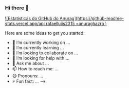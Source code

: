 ### Hi there 👋

[![Estatísticas do GitHub do Anurag](https://github-readme-stats.vercel.app/api rafaelluiis2315
=anuraghazra )](https://github.com/anuraghazra/github-readme-stats)




Here are some ideas to get you started:

- 🔭 I’m currently working on ...
- 🌱 I’m currently learning ...
- 👯 I’m looking to collaborate on ...
- 🤔 I’m looking for help with ...
- 💬 Ask me about ...
- 📫 How to reach me: ...
- 😄 Pronouns: ...
- ⚡ Fun fact: ...
-->

